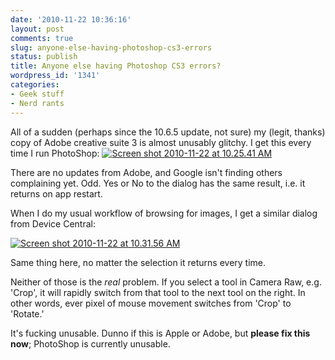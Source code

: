 ```yaml
---
date: '2010-11-22 10:36:16'
layout: post
comments: true
slug: anyone-else-having-photoshop-cs3-errors
status: publish
title: Anyone else having Photoshop CS3 errors?
wordpress_id: '1341'
categories:
- Geek stuff
- Nerd rants
---
```


All of a sudden (perhaps since the 10.6.5 update, not sure) my (legit, thanks) copy of Adobe creative suite 3 is almost unusably glitchy. I get this every time I run PhotoShop:
[![Screen shot 2010-11-22 at 10.25.41 AM](http://fnord.phfactor.net/wp-content/uploads/2010/11/Screen-shot-2010-11-22-at-10.25.41-AM.png)](http://fnord.phfactor.net/wp-content/uploads/2010/11/Screen-shot-2010-11-22-at-10.25.41-AM.png)

There are no updates from Adobe, and Google isn't finding others complaining yet. Odd. Yes or No to the dialog has the same result, i.e. it returns on app restart.

When I do my usual workflow of browsing for images, I get a similar dialog from Device Central:

[![Screen shot 2010-11-22 at 10.31.56 AM](http://fnord.phfactor.net/wp-content/uploads/2010/11/Screen-shot-2010-11-22-at-10.31.56-AM-450x236.png)](http://fnord.phfactor.net/wp-content/uploads/2010/11/Screen-shot-2010-11-22-at-10.31.56-AM.png)

Same thing here, no matter the selection it returns every time.

Neither of those is the _real_ problem. If you select a tool in Camera Raw, e.g. 'Crop', it will rapidly switch from that tool to the next tool on the right. In other words, ever pixel of mouse movement switches from 'Crop' to 'Rotate.'

It's fucking unusable. Dunno if this is Apple or Adobe, but **please fix this now**; PhotoShop is currently unusable.
